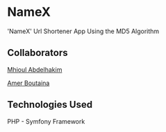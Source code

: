 # NameX

'NameX' Url Shortener App Using the MD5 Algorithm

## Collaborators

[Mhioul Abdelhakim](https://github.com/AbdelhakimMhioul)

[Amer Boutaina](https://github.com/boutainaAmer)

## Technologies Used

PHP - Symfony Framework

